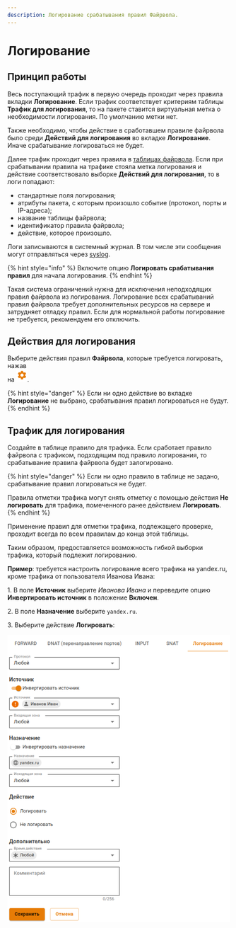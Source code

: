 ```yaml
---
description: Логирование срабатывания правил Файрвола.
---
```


# Логирование

## Принцип работы

Весь поступающий трафик в первую очередь проходит через правила вкладки **Логирование**. Если трафик соответствует критериям таблицы **Трафик для логирования**, то на пакете ставится виртуальная метка о необходимости логирования. По умолчанию метки нет.

Также необходимо, чтобы действие в сработавшем правиле файрвола было среди **Действий для логирования** во вкладке **Логирование**. Иначе срабатывание логироваться не будет.

Далее трафик проходит через правила в [таблицах файрвола](firewall-tables.md). Если при срабатывании правила на трафике стояла метка логирования и действие соответствовало выборке **Действий для логирования**, то в логи попадают:

* стандартные поля логирования;
* атрибуты пакета, с которым произошло событие (протокол, порты и IP-адреса);
* название таблицы файрвола;
* идентификатор правила файрвола;
* действие, которое произошло.

Логи записываются в системный журнал. В том числе эти сообщения могут отправляться через [syslog](/settings/reports/syslog.md).

{% hint style="info" %}
Включите опцию **Логировать срабатывания правил** для начала логирования.
{% endhint %}

Такая система ограничений нужна для исключения неподходящих правил файрвола из логирования. Логирование всех срабатываний правил файрвола требует дополнительных ресурсов на сервере и затрудняет отладку правил. Если для нормальной работы логирование не требуется, рекомендуем его отключить.

## Действия для логирования

Выберите действия правил **Файрвола**, которые требуется логировать, нажав\
на ![](/.gitbook/assets/icon-gear.png).

{% hint style="danger" %}
Если ни одно действие во вкладке **Логирование** не выбрано, срабатывания правил логироваться не будут.
{% endhint %}

## Трафик для логирования

Создайте в таблице правило для трафика. Если сработает правило файрвола с трафиком, подходящим под правило логирования, то срабатывание правила файрвола будет залогировано.

{% hint style="danger" %}
Если ни одно правило в таблице не задано, срабатывание правил логироваться не будет.

Правила отметки трафика могут снять отметку с помощью действия **Не логировать** для трафика, помеченного ранее действием **Логировать**.
{% endhint %}

Применение правил для отметки трафика, подлежащего проверке, проходит всегда по всем правилам до конца этой таблицы.

Таким образом, предоставляется возможность гибкой выборки трафика, который подлежит логированию.

**Пример**: требуется настроить логирование всего трафика на yandex.ru, кроме трафика от пользователя Иванова Ивана:

1\. В поле **Источник** выберите _Иванова Ивана_ и переведите опцию **Инвертировать источник** в положение **Включен**.

2\. В поле **Назначение** выберите `yandex.ru`.

3\. Выберите действие **Логировать**:

![](/.gitbook/assets/logging.png)
